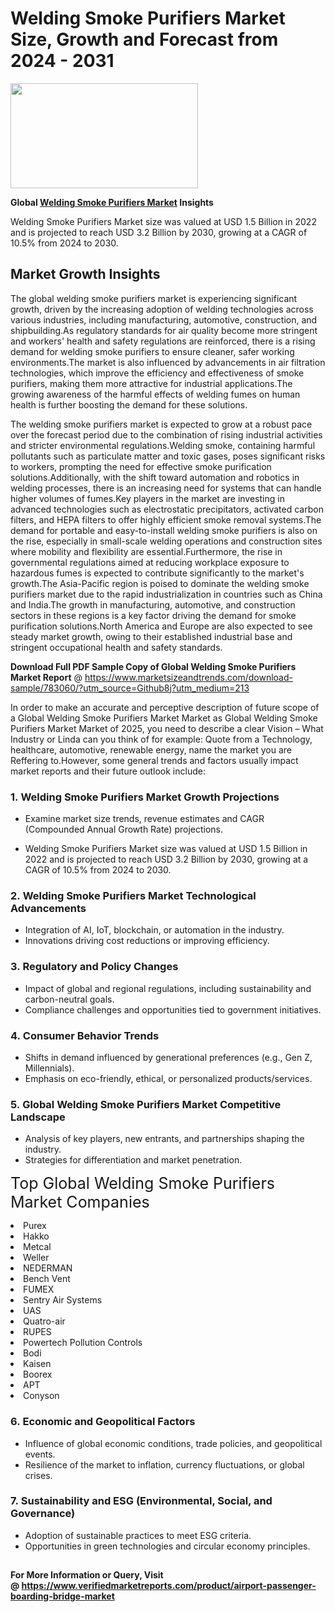 <H1>Welding Smoke Purifiers Market Size, Growth and Forecast from 2024 - 2031</H1><img class="aligncenter size-medium wp-image-584254" src="https://thirdeyenews.in/wp-content/uploads/2024/09/Global-Market-Research-300x168.jpeg" alt="" width="300" height="168" /><p><strong>Global&nbsp;<a href="https://www.marketsizeandtrends.com/download-sample/783060/?utm_source=Github8j?utm_medium=213">Welding Smoke Purifiers Market</a> Insights</strong></p><p>Welding Smoke Purifiers Market size was valued at USD 1.5 Billion in 2022 and is projected to reach USD 3.2 Billion by 2030, growing at a CAGR of 10.5% from 2024 to 2030.</p><p><h2>Market Growth Insights</h2> <p>The global welding smoke purifiers market is experiencing significant growth, driven by the increasing adoption of welding technologies across various industries, including manufacturing, automotive, construction, and shipbuilding.As regulatory standards for air quality become more stringent and workers' health and safety regulations are reinforced, there is a rising demand for welding smoke purifiers to ensure cleaner, safer working environments.The market is also influenced by advancements in air filtration technologies, which improve the efficiency and effectiveness of smoke purifiers, making them more attractive for industrial applications.The growing awareness of the harmful effects of welding fumes on human health is further boosting the demand for these solutions.</p> <p>The welding smoke purifiers market is expected to grow at a robust pace over the forecast period due to the combination of rising industrial activities and stricter environmental regulations.Welding smoke, containing harmful pollutants such as particulate matter and toxic gases, poses significant risks to workers, prompting the need for effective smoke purification solutions.Additionally, with the shift toward automation and robotics in welding processes, there is an increasing need for systems that can handle higher volumes of fumes.Key players in the market are investing in advanced technologies such as electrostatic precipitators, activated carbon filters, and HEPA filters to offer highly efficient smoke removal systems.The demand for portable and easy-to-install welding smoke purifiers is also on the rise, especially in small-scale welding operations and construction sites where mobility and flexibility are essential.Furthermore, the rise in governmental regulations aimed at reducing workplace exposure to hazardous fumes is expected to contribute significantly to the market's growth.The Asia-Pacific region is poised to dominate the welding smoke purifiers market due to the rapid industrialization in countries such as China and India.The growth in manufacturing, automotive, and construction sectors in these regions is a key factor driving the demand for smoke purification solutions.North America and Europe are also expected to see steady market growth, owing to their established industrial base and stringent occupational health and safety standards.<p><span class=""><strong>Download Full PDF Sample Copy of Global Welding Smoke Purifiers Market Report</strong> @ <a href="https://www.marketsizeandtrends.com/download-sample/783060/?utm_source=Github8j?utm_medium=213" target="_blank">https://www.marketsizeandtrends.com/download-sample/783060/?utm_source=Github8j?utm_medium=213</a></span></p><p>In order to make an accurate and perceptive description of future scope of a Global&nbsp;Welding Smoke Purifiers Market Market as Global&nbsp;Welding Smoke Purifiers Market Market of 2025, you need to describe a clear Vision &ndash; What Industry or Linda can you think of for example: Quote from a Technology, healthcare, automotive, renewable energy, name the market you are Reffering to.However, some general trends and factors usually impact market reports and their future outlook include:</p><h3>1.&nbsp;<strong>Welding Smoke Purifiers Market Growth Projections</strong></h3><ul><li>Examine market size trends, revenue estimates and CAGR (Compounded Annual Growth Rate) projections.</li><li><p>Welding Smoke Purifiers Market size was valued at USD 1.5 Billion in 2022 and is projected to reach USD 3.2 Billion by 2030, growing at a CAGR of 10.5% from 2024 to 2030.</p></li></ul><h3>2.&nbsp;<strong>Welding Smoke Purifiers Market Technological Advancements</strong></h3><ul><li>Integration of AI, IoT, blockchain, or automation in the industry.</li><li>Innovations driving cost reductions or improving efficiency.</li></ul><h3>3.&nbsp;<strong>Regulatory and Policy Changes</strong></h3><ul><li>Impact of global and regional regulations, including sustainability and carbon-neutral goals.</li><li>Compliance challenges and opportunities tied to government initiatives.</li></ul><h3>4.&nbsp;<strong>Consumer Behavior Trends</strong></h3><ul><li>Shifts in demand influenced by generational preferences (e.g., Gen Z, Millennials).</li><li>Emphasis on eco-friendly, ethical, or personalized products/services.</li></ul><h3>5.&nbsp;<strong>Global Welding Smoke Purifiers Market Competitive Landscape</strong></h3><ul><li>Analysis of key players, new entrants, and partnerships shaping the industry.</li><li>Strategies for differentiation and market penetration.</li></ul><p data-pm-slice="1 1 []"><span style="color: inherit; font-family: inherit; font-size: 25px;">Top Global Welding Smoke Purifiers Market Companies</span></p><div class="" data-test-id=""><p><li>Purex</li><li> Hakko</li><li> Metcal</li><li> Weller</li><li> NEDERMAN</li><li> Bench Vent</li><li> FUMEX</li><li> Sentry Air Systems</li><li> UAS</li><li> Quatro-air</li><li> RUPES</li><li> Powertech Pollution Controls</li><li> Bodi</li><li> Kaisen</li><li> Boorex</li><li> APT</li><li> Conyson</li></p></div><h3>6.&nbsp;<strong>Economic and Geopolitical Factors</strong></h3><ul><li>Influence of global economic conditions, trade policies, and geopolitical events.</li><li>Resilience of the market to inflation, currency fluctuations, or global crises.</li></ul><h3>7.&nbsp;<strong>Sustainability and ESG (Environmental, Social, and Governance)</strong></h3><ul><li>Adoption of sustainable practices to meet ESG criteria.</li><li>Opportunities in green technologies and circular economy principles.</li></ul><h2><strong style="font-size: 14px;">For More Information or Query, Visit @&nbsp;</strong><a style="background-color: #ffffff; font-size: 14px;" href="https://www.marketsizeandtrends.com/report/welding-smoke-purifiers-market/" target="_blank">https://www.verifiedmarketreports.com/product/airport-passenger-boarding-bridge-market</a></h2>